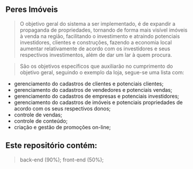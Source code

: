 ## Peres Imóveis

> O objetivo geral do sistema a ser implementado, é de expandir a propaganda de propriedades, tornando de forma mais visível imóveis à venda na região, facilitando o investimento e atraindo potenciais investidores, clientes e construções, fazendo a economia local aumentar relativamente de acordo com os investidores e seus respectivos investimentos, além de dar um lar à quem procura.

>São os objetivos específicos que auxiliarão no cumprimento do objetivo geral, seguindo o exemplo da loja, segue-se uma lista com:

- gerenciamento do cadastros de clientes e potenciais clientes; 
- gerenciamento do cadastros de vendedores e potenciais vendas;
- gerenciamento do cadastros de empresas e potenciais investidores;
- gerenciamento do cadastros de imóveis e potenciais propriedades de acordo com os seus respectivos donos;
- controle de vendas;
- controle de conteúdo;
- criação e gestão de promoções on-line;

## Este repositório contém:
> back-end (90%);
> front-end (50%);